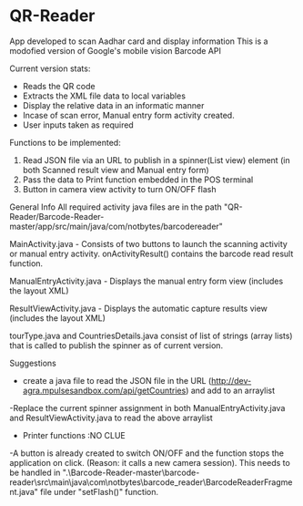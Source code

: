 # QR-Reader

App developed to scan Aadhar card and display information
This is a modofied version of Google's mobile vision Barcode API

Current version stats:
  - Reads the QR code
  - Extracts the XML file data to local variables
  - Display the relative data in an informatic manner
  - Incase of scan error, Manual entry form activity created.
  - User inputs taken as required
  
 Functions to be implemented:
 1. Read JSON file via an URL to publish in a spinner(List view) element (in both Scanned result view and Manual entry form)
 2. Pass the data to Print function embedded in the POS terminal
 3. Button in camera view activity to turn ON/OFF flash
 
General Info
All required activity java files are in the path "QR-Reader/Barcode-Reader-master/app/src/main/java/com/notbytes/barcodereader"

MainActivity.java - Consists of two buttons to launch the scanning activity or manual entry activity. onActivityResult() contains the barcode read result function.

ManualEntryActivity.java - Displays the manual entry form view (includes the layout XML)

ResultViewActivity.java - Displays the automatic capture results view (includes the layout XML)

tourType.java and CountriesDetails.java consist of list of strings (array lists) that is called to publish the spinner as of current version.

Suggestions
- create a java file to read the JSON file in the URL (http://dev-agra.mpulsesandbox.com/api/getCountries) and add to an arraylist

-Replace the current spinner assignment in both ManualEntryActivity.java and ResultViewActivity.java to read the above arraylist

- Printer functions :NO CLUE

-A button is already created to switch ON/OFF and the function stops the application on click. (Reason: it calls a new camera session). This needs to be handled in ".\Barcode-Reader-master\barcode-reader\src\main\java\com\notbytes\barcode_reader\BarcodeReaderFragment.java" file under "setFlash()" function.


